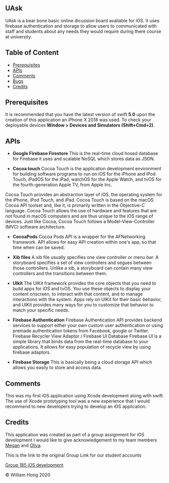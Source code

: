 ## UAsk
UAsk is a bear bone basic online dicussion board avaliable for iOS. It uses firebase authentication and storage to allow users to communicated with staff and students about any needs they would require during there course at university.

## Table of Content 
* [Prerequisites](#prerequisites)
* [APIs](#apis)
* [Comments](#comments)
* [Bugs](#bugs)
* [Credits](#credits)


## Prerequisites
It is recommended that you have the latest version of swift **5.0** upon the creation of this application an iPhone X 2018 was used. To check your deployable devices **Window > Devices and Simulators (Shift+Cmd+2)**.

## APIs
* **Google Firebase Firestore**
This is the real-time cloud hosed database for Firebase it uses and scalable NoSQL which stores data
as JSON.

* **Cocoa touch**
Cocoa Touch is the application development environment for building software programs to run on iOS for the iPhone and iPod Touch, iPadOS for the iPad, watchOS for the Apple Watch, and tvOS for the fourth-generation Apple TV, from Apple Inc.

Cocoa Touch provides an abstraction layer of iOS, the operating system for the iPhone, iPod Touch, and iPad. Cocoa Touch is based on the macOS Cocoa API toolset and, like it, is primarily written in the Objective-C language. Cocoa Touch allows the use of hardware and features that are not found in macOS computers and are thus unique to the iOS range of devices. Just like Cocoa, Cocoa Touch follows a Model-View-Controller (MVC) software architecture.

 * **CocoaPods** 
 Cocoa Pods API is a wrapper for the AFNetworking framework. API allows for easy API creation within one's app, so that time when can be saved.
 
 * **Xib files** 
 A xib file usually specifies one view controller or menu bar. A storyboard specifies a set of view controllers and segues between those controllers. Unlike a xib, a storyboard can contain many view controllers and the transitions between them.
 
 * **UIkit**
The UIKit framework provides the core objects that you need to build apps for iOS and tvOS. You use these objects to display your content onscreen, to interact with that content, and to manage interactions with the system. Apps rely on UIKit for their basic behavior, and UIKit provides many ways for you to customize that behavior to match your specific needs.

* **Firebase Authentication**
Firebase Authentication API provides backend services to support either your own custom user
authentication or using premade authentication tokens from Facebook, google or Twitter.
Firebase Recycler View Adaptor / Firebase UI Database
Firebase UI is a simple library that binds data from the real-time database to your applications. It
allows for easy population of recycle view by using firebase adaptors.

* **Firebase Storage**
This is basically being a cloud storage API which allows you easily to store and access data.

## Comments
This was my first iOS application using Xcode development along with swift. The use of Xcode prototyping tool was a new experience that I would recommend to new developers trying to develop an iOS application. 

## Credits 
This application was created as part of a group assignment for iOS development I would like to give acknowledgement to my team members [Megan](https://github.com/meganf00) and [Oliva](https://github.com/OliviaTad).

This is the link to the original Group Link for our student accounts

[Group 185 iOS development](https://github.com/uts-ios-dev/uts-ios-2019-project3-group-185?fbclid=IwAR33Bgio2ASok0s4d7CeUX5CP61KGnuNcQrY_t8__61cEyumq-AWgxmGnjU)


© William Hong 2020


